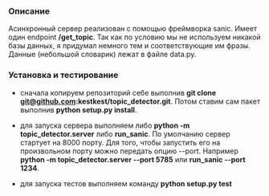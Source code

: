 ### Описание

 Асинхронный сервер реализован с помощью фреймворка sanic. Имеет один endpoint **/get_topic**. Так как по условию мы не используем никакой базы данных, я придумал немного тем и соответствующие им фразы.  Данные (небольшой словарик) лежат в файле data.py.


### Установка и тестирование

- сначала копируем репозиторий себе выполнив **git clone git@github.com:kestkest/topic_detector.git**. Потом ставим сам пакет выполнив **python setup.py install**.

- для запуска сервера выполняем либо **python -m topic_detector.server** либо **run_sanic**. По умолчанию сервер стартует на 8000 порту. Для того, чтобы запустить его на произвольном порту можно передать опцию --port. Например **python -m topic_detector.server --port 5785** или **run_sanic --port 1234**.

- для запуска тестов выполняем команду **python setup.py test**